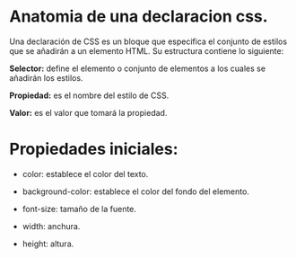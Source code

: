 # Anatomia de una declaracion css. 

Una declaración de CSS es un bloque que especifica el conjunto de estilos que se añadirán a un elemento HTML. Su estructura contiene lo siguiente:

**Selector:** define el elemento o conjunto de elementos a los cuales se añadirán los estilos.

**Propiedad:** es el nombre del estilo de CSS.

**Valor:** es el valor que tomará la propiedad.

# Propiedades iniciales:

* color: establece el color del texto.

* background-color: establece el color del fondo del elemento.

* font-size: tamaño de la fuente.

* width: anchura.

* height: altura.
